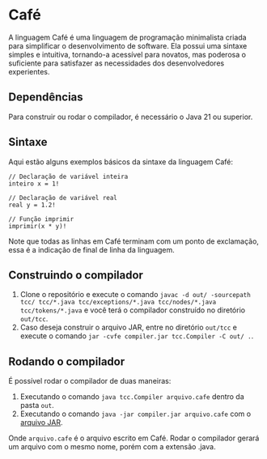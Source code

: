 # Café

A linguagem Café é uma linguagem de programação minimalista criada para simplificar o desenvolvimento de software. Ela possui uma sintaxe simples e intuitiva, tornando-a acessível para novatos, mas poderosa o suficiente para satisfazer as necessidades dos desenvolvedores experientes.

## Dependências
Para construir ou rodar o compilador, é necessário o Java 21 ou superior.

## Sintaxe

Aqui estão alguns exemplos básicos da sintaxe da linguagem Café:

```cafe
// Declaração de variável inteira
inteiro x = 1!

// Declaração de variável real
real y = 1.2!

// Função imprimir
imprimir(x * y)!
```

Note que todas as linhas em Café terminam com um ponto de exclamação, essa é a indicação de final de linha da linguagem.


## Construindo o compilador
1. Clone o repositório e execute o comando `javac -d out/ -sourcepath tcc/ tcc/*.java tcc/exceptions/*.java tcc/nodes/*.java tcc/tokens/*.java` e você terá o compilador construído no diretório `out/tcc`.
2. Caso deseja construir o arquivo JAR, entre no diretório `out/tcc` e execute o comando `jar -cvfe compiler.jar tcc.Compiler -C out/ .`.

## Rodando o compilador
É possível rodar o compilador de duas maneiras: 
1. Executando o comando `java tcc.Compiler arquivo.cafe` dentro da pasta `out`.
2. Executando o comando `java -jar compiler.jar arquivo.cafe` com o <a href="https://github.com/salatine/cafe-compiler/releases">arquivo JAR</a>.

Onde `arquivo.cafe` é o arquivo escrito em Café. Rodar o compilador gerará um arquivo com o mesmo nome, porém com a extensão .java.
